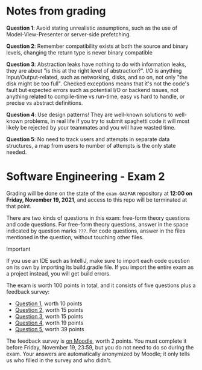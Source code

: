 # Notes from grading

**Question 1**: Avoid stating unrealistic assumptions, such as the use of Model-View-Presenter or server-side prefetching.

**Question 2**: Remember compatibility exists at both the source and binary levels, changing the return type is never binary compatible

**Question 3**: Abstraction leaks have nothing to do with information leaks, they are about "is this at the right level of abstraction?".
I/O is anything Input/Output-related, such as networking, disks, and so on, not only "the disk might be too full".
Checked exceptions means that it's not the code's fault but expected errors such as potential I/O or backend issues,
not anything related to compile-time vs run-time, easy vs hard to handle, or precise vs abstract definitions.

**Question 4**: Use design patterns! They are well-known solutions to well-known problems, in real life if you try to submit spaghetti code it will most likely
be rejected by your teammates and you will have wasted time.

**Question 5**: No need to track users and attempts in separate data structures, a map from users to number of attempts is the only state needed.


# Software Engineering - Exam 2

Grading will be done on the state of the `exam-GASPAR` repository at **12:00 on Friday, November 19, 2021**, and access to this repo will be terminated at that point.

There are two kinds of questions in this exam: free-form theory questions and code questions.
For free-form theory questions, answer in the space indicated by question marks `???`.
For code questions, answer in the files mentioned in the question, without touching other files.

> [!IMPORTANT]
> If you use an IDE such as IntelliJ, make sure to import each code question on its own
> by importing its build.gradle file. If you import the entire exam as a project instead, you will get build errors.

The exam is worth 100 points in total, and it consists of five questions plus a feedback survey:
- [Question 1](Q1.md), worth 10 points
- [Question 2](Q2.md), worth 15 points
- [Question 3](Q3.md), worth 15 points
- [Question 4](Q4/README.md), worth 19 points
- [Question 5](Q5/README.md), worth 39 points

The feedback survey is [on Moodle](https://moodle.epfl.ch/mod/questionnaire/view.php?id=1182061), worth 2 points.
You must complete it before Friday, November 19, 23:59, but you do not need to do so during the exam.
Your answers are automatically anonymized by Moodle; it only tells us who filled in the survey and who didn't.
